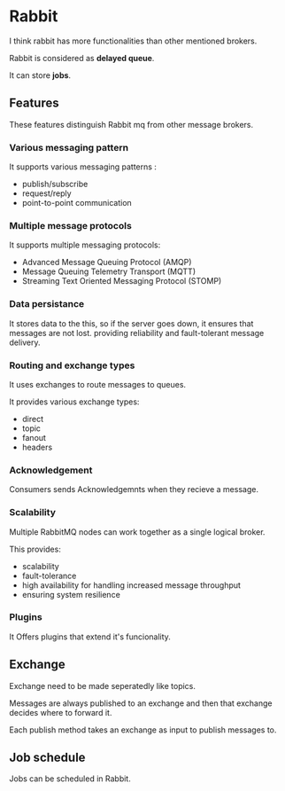 # Rabbit

I think rabbit has more functionalities than other mentioned brokers.

Rabbit is considered as **delayed queue**.

It can store **jobs**.

## Features
These features distinguish Rabbit mq from other message brokers.

### Various messaging pattern
It supports various messaging patterns : 
* publish/subscribe
* request/reply
* point-to-point communication

### Multiple message protocols
It supports multiple messaging protocols:
* Advanced Message Queuing Protocol (AMQP)
* Message Queuing Telemetry Transport (MQTT)
* Streaming Text Oriented Messaging Protocol (STOMP)

### Data persistance

It stores data to the this, so if the server goes down, it ensures that messages are not lost. providing reliability and fault-tolerant message delivery. 

### Routing and exchange types 

It uses exchanges to route messages to queues. 

It provides various exchange types: 
* direct
* topic
* fanout
* headers

### Acknowledgement
Consumers sends Acknowledgemnts when they recieve a message.

### Scalability

Multiple RabbitMQ nodes can work together as a single logical broker. 

This provides:
* scalability
* fault-tolerance
* high availability for handling increased message throughput
* ensuring system resilience

### Plugins 

It Offers plugins that extend it's funcionality.


## Exchange

Exchange need to be made seperatedly like topics.

Messages are always published to an exchange and then that exchange decides where to forward it.

Each publish method takes an exchange as input to publish messages to.


## Job schedule 

Jobs can be scheduled in Rabbit.
